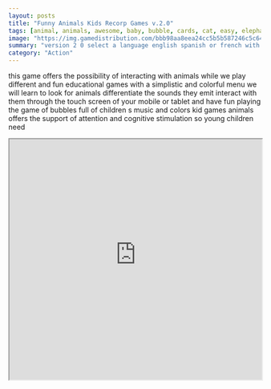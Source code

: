 ```yaml
---
layout: posts
title: "Funny Animals Kids Recorp Games v.2.0"
tags: [animal, animals, awesome, baby, bubble, cards, cat, easy, elephant, find, free, fun, funny, game, games, html5, kid, kids, lion, mini, play, popular, snake, animales, entretenimiento, best, line, sound, educative, quick, free, online, games, oyna, game, free, games, play, play, games]
image: "https://img.gamedistribution.com/bbb98aa8eea24cc5b5b587246c5c6403.jpg"
summary: "version 2 0 select a language english spanish or french with a simplistic menu we click on one of the four games and play card game we guess the couple of each animal hidden behind the cards game find we drag with the mouse the animal until the corresponding figure game listen we listen to the sound of the animal and choose the one that corresponds bubbles game we have fun exploding bubbles and saving 10 animals from each one inside  free online games oyna game free games play play games"
category: "Action"
---
```


this game offers the possibility of interacting with animals while we play different and fun educational games with a simplistic and colorful menu we will learn to look for animals differentiate the sounds they emit interact with them through the touch screen of your mobile or tablet and have fun playing the game of bubbles full of children s music and colors kid games animals offers the support of attention and cognitive stimulation so young children need

<iframe width="100%" height="480px;" src="https://html5.gamedistribution.com/bbb98aa8eea24cc5b5b587246c5c6403/"></iframe>